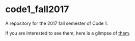 # code1_fall2017
A repository for the 2017 fall semester of Code 1.

If you are interested to see them, here is a glimpse of [them](https://www.openprocessing.org/user/80296).
